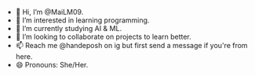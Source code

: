 - 👋 Hi, I’m @MaiLM09.
- 👀 I’m interested in learning programming.
- 🌱 I’m currently studying AI & ML.
- 💞️ I’m looking to collaborate on projects to learn better.
- 📫 Reach me @handeposh on ig but first send a message if you're from here.
- 😄 Pronouns: She/Her.
  

<!---
MaiLM09/MaiLM09 is a ✨ special ✨ repository because its `README.md` (this file) appears on your GitHub profile.
You can click the Preview link to take a look at your changes.
--->
